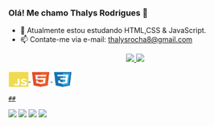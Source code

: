 ### Olá! Me chamo Thalys Rodrigues 👋


- 🔭 Atualmente estou estudando HTML,CSS & JavaScript.
- 📫 Contate-me via e-mail: thalysrocha8@gmail.com

<div align="center">
  <a href="https://github.com/thalysdev">
  <img height="180em" src="https://github-readme-stats.vercel.app/api?username=thalysdev&show_icons=true&theme=dark&include_all_commits=true&count_private=true"/>
  <img height="180em" src="https://github-readme-stats.vercel.app/api/top-langs/?username=thalysdev&layout=compact&langs_count=7&theme=dark"/>
</div>

  <div style="display: inline_block"><br>
  <img align="center" alt="Thalys-Js" height="30" width="40" src="https://raw.githubusercontent.com/devicons/devicon/master/icons/javascript/javascript-plain.svg">
  <img align="center" alt="Thalys-HTML" height="30" width="40" src="https://raw.githubusercontent.com/devicons/devicon/master/icons/html5/html5-original.svg">
  <img align="center" alt="Thalys-CSS" height="30" width="40" src="https://raw.githubusercontent.com/devicons/devicon/master/icons/css3/css3-original.svg">
</div>
  
    ##
    
<div> 

  <a href="https://instagram.com/thalys.dev" target="_blank"><img src="https://img.shields.io/badge/-Instagram-%23E4405F?style=for-the-badge&logo=instagram&logoColor=white" target="_blank"></a>
 <a href="https://discord.gg/7guXmY5u" target="_blank"><img src="https://img.shields.io/badge/Discord-7289DA?style=for-the-badge&logo=discord&logoColor=white" target="_blank"></a> 
  <a href = "mailto:thalysrocha8@gmail.com"><img src="https://img.shields.io/badge/-Gmail-%23333?style=for-the-badge&logo=gmail&logoColor=white" target="_blank"></a>
  <a href="https://br.linkedin.com/in/thalys-rodrigues-15b000190?trk=people-guest_people_search-card" target="_blank"><img src="https://img.shields.io/badge/-LinkedIn-%230077B5?style=for-the-badge&logo=linkedin&logoColor=white" target="_blank"></a> 
  
  </div>
